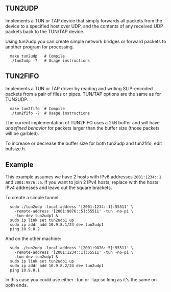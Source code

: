 ## TUN2UDP

Implements a TUN or TAP device that simply forwards all packets from
the device to a specified host over UDP, and the contents of any
received UDP packets back to the TUN/TAP device.

Using tun2udp you can create simple network bridges or forward packets
to another program for processing.

```
  make tun2udp   # Compile
  ./tun2udp -?   # Usage instructions
```

## TUN2FIFO

Implements a TUN or TAP driver by reading and writing SLIP-encoded
packets from a pair of files or pipes.  TUN/TAP options are the same
as for TUN2UDP.

```
  make tun2fifo  # Compile
  ./tun2fifo -?  # Usage instructions
```

The current implementation of TUN2FIFO uses a 2kB buffer and will have
_undefined behavior_ for packets larger than the buffer size (those
packets will be garbled).

To increase or decrease the buffer size for both tun2udp and tun2fifo,
edit bufsize.h.

## Example

This example assumes we have 2 hosts with IPv6 addresses `2001:1234::1`
and `2001:9876::5`.  If you want to join 2 IPv4 hosts, replace with the
hosts' IPv4 addresses and leave out the square brackets.

To create a simple tunnel:

```
  sudo ./tun2udp -local-address '[2001:1234::1]:55511' \
    -remote-address '[2001:9876::5]:55511' -tun -no-pi \
    -tun-dev tun2udp1 &
  sudo ip link set tun2udp1 up
  sudo ip addr add 10.9.8.1/24 dev tun2udp1
  ping 10.9.8.2
```

And on the other machine:

```
  sudo ./tun2udp -local-address '[2001:9876::5]:55511' \
    -remote-address '[2001:1234::1]:55511' -tun -no-pi \
    -tun-dev tun2udp1 &
  sudo ip link set tun2udp1 up
  sudo ip addr add 10.9.8.2/24 dev tun2udp1
  ping 10.9.8.1
```

In this case you could use either -tun or -tap so long as it's the
same on both ends.
